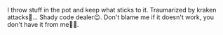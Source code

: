 I throw stuff in the pot and keep what sticks to it.
Traumarized by kraken attacks👀...
Shady code dealer😉. Don't blame me if it doesn't work, you don't have it from me🐱‍👤.
